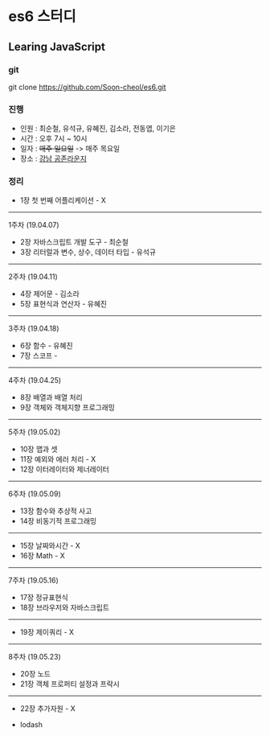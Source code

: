 # es6 스터디
## Learing JavaScript

### git
git clone https://github.com/Soon-cheol/es6.git

### 진행
- 인원 : 최순철, 유석규, 유혜진, 김소라, 전동엽, 이기은
- 시간 : 오후 7시 ~ 10시
- 일자 : ~~매주 일요일~~ -> 매주 목요일
- 장소 : <a href="https://map.naver.com/local/siteview.nhn?code=1231340216&_ts=1554684448778" target="_blank">강남 공존라운지</a>

### 정리
- 1장 첫 번째 어플리케이션 - X
--------------------------------------
1주차 (19.04.07)
- 2장 자바스크립트 개발 도구 - 최순철
- 3장 리터럴과 변수, 상수, 데이터 타입 - 유석규
--------------------------------------
2주차 (19.04.11)
- 4장 제어문 - 김소라
- 5장 표현식과 연산자 - 유혜진
--------------------------------------
3주차 (19.04.18)
- 6장 함수 - 유혜진
- 7장 스코프 - 
--------------------------------------
4주차 (19.04.25)
- 8장 배열과 배열 처리
- 9장 객체와 객체지향 프로그래밍
--------------------------------------
5주차 (19.05.02)
- 10장 맵과 셋 
- 11장 예외와 에러 처리 - X
- 12장 이터레이터와 제너레이터
--------------------------------------
6주차 (19.05.09)
- 13장 함수와 추상적 사고
- 14장 비동기적 프로그래밍
--------------------------------------
- 15장 날짜와시간 - X
- 16장 Math - X
--------------------------------------
7주차 (19.05.16)
- 17장 정규표현식
- 18장 브라우저와 자바스크립트
--------------------------------------
- 19장 제이쿼리 - X
--------------------------------------
8주차 (19.05.23)
- 20장 노드
- 21장 객체 프로퍼티 설정과 프락시
--------------------------------------
- 22장 추가자원 - X

+ lodash
